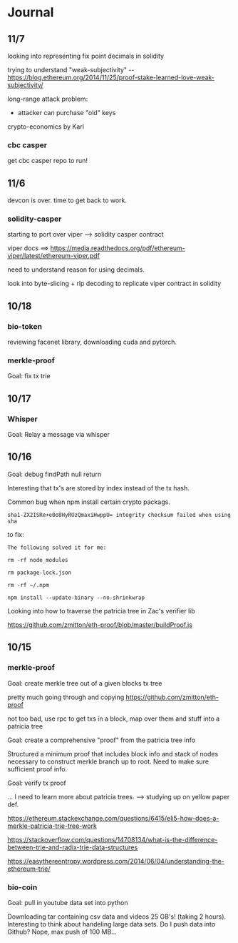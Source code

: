 # Journal #

## 11/7 ##

looking into representing fix point decimals in solidity


trying to understand "weak-subjectivity" -- https://blog.ethereum.org/2014/11/25/proof-stake-learned-love-weak-subjectivity/


long-range attack problem:

- attacker can purchase "old" keys

crypto-economics by Karl


### cbc casper ###

get cbc casper repo to run! 


## 11/6 ##

devcon is over. time to get back to work.

### solidity-casper ###

starting to port over viper --> solidity casper contract

viper docs ==> https://media.readthedocs.org/pdf/ethereum-viper/latest/ethereum-viper.pdf


need to understand reason for using decimals.


look into byte-slicing + rlp decoding to replicate viper contract in solidity


## 10/18  ##

### bio-token ###
reviewing facenet library, downloading cuda and pytorch. 

### merkle-proof  ###

Goal: fix tx trie 

## 10/17 ##

### Whisper ###

Goal: Relay a message via whisper

## 10/16 ##

Goal: debug findPath null return

Interesting that tx's are stored by index instead of the tx hash.

Common bug when npm install certain crypto packags.

```
sha1-ZX2ISRe+e0o8HyRUzQmaxiHwppU= integrity checksum failed when using sha
```

to fix:

```
The following solved it for me:

rm -rf node_modules

rm package-lock.json

rm -rf ~/.npm

npm install --update-binary --no-shrinkwrap
```

Looking into how to traverse the patricia tree in Zac's verifier lib 


https://github.com/zmitton/eth-proof/blob/master/buildProof.js

## 10/15 ##

### merkle-proof ###


Goal: create merkle tree out of a given blocks tx tree


pretty much going through and copying https://github.com/zmitton/eth-proof


not too bad, use rpc to get txs in a block, map over them and stuff into a patricia tree


Goal: create a comprehensive "proof" from the patricia tree info

Structured a minimum proof that includes block info and stack of nodes necessary to construct merkle branch up to root. 
Need to make sure sufficient proof info.


Goal: verify tx proof 

... I need to learn more about patricia trees. --> studying up on yellow paper def.


https://ethereum.stackexchange.com/questions/6415/eli5-how-does-a-merkle-patricia-trie-tree-work

https://stackoverflow.com/questions/14708134/what-is-the-difference-between-trie-and-radix-trie-data-structures

https://easythereentropy.wordpress.com/2014/06/04/understanding-the-ethereum-trie/


### bio-coin ###

Goal: pull in youtube data set into python

Downloading tar containing csv data and videos 25 GB's! (taking 2 hours). 
Interesting to think about handeling large data sets. Do I push data into Github?
Nope, max push of 100 MB...


